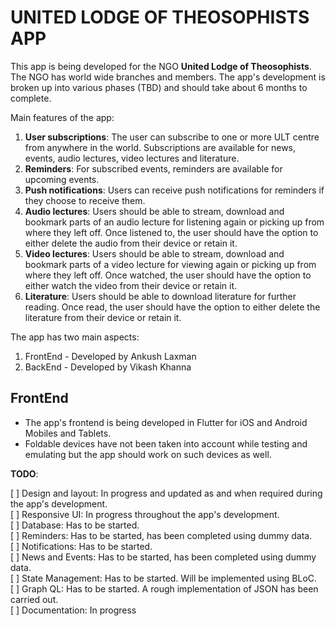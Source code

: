# __UNITED LODGE OF THEOSOPHISTS APP__

This app is being developed for the NGO __United Lodge of Theosophists__. The NGO has world wide branches and members. The app's development is broken up into various phases (TBD) and should take about 6 months to complete.

Main features of the app:
1. __User subscriptions__: The user can subscribe to one or more ULT centre from anywhere in the world. Subscriptions are available for news, events, audio lectures, video lectures and literature.
2. __Reminders__: For subscribed events, reminders are available for upcoming events.
3. __Push notifications__: Users can receive push notifications for reminders if they choose to receive them.
4. __Audio lectures__: Users should be able to stream, download and bookmark parts of an audio lecture for listening again or picking up from where they left off. Once listened to, the user should have the option to either delete the audio from their device or retain it.
5. __Video lectures__: Users should be able to stream, download and bookmark parts of a video lecture for viewing again or picking up from where they left off. Once watched, the user should have the option to either watch the video from their device or retain it.
6. __Literature__: Users should be able to download literature for further reading. Once read, the user should have the option to either delete the literature from their device or retain it.

The app has two main aspects:

1. FrontEnd - Developed by Ankush Laxman
2. BackEnd - Developed by Vikash Khanna

## FrontEnd

* The app's frontend is being developed in Flutter for iOS and Android Mobiles and Tablets.
* Foldable devices have not been taken into account while testing and emulating but the app should work on such devices as well.

__TODO__:

[ ] Design and layout: In progress and updated as and when required during the app's development.<br>
[ ] Responsive UI: In progress throughout the app's development.<br>
[ ] Database: Has to be started.<br>
[ ] Reminders: Has to be started, has been completed using dummy data.<br>
[ ] Notifications: Has to be started.<br>
[ ] News and Events: Has to be started, has been completed using dummy data.<br>
[ ] State Management: Has to be started. Will be implemented using BLoC.<br>
[ ] Graph QL: Has to be started. A rough implementation of JSON has been carried out.<br>
[ ] Documentation: In progress
